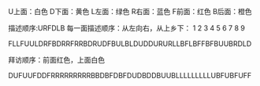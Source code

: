 U上面：白色
D下面：黄色
L左面：绿色
R右面：蓝色
F前面：红色
B后面：橙色

描述顺序:URFDLB
每一面描述顺序：从左向右，从上乡下：
1 2 3
4 5 6
7 8 9

FLLFUULDRFBDRRFRRBDRUDFBULBLDUDDURURLLBFLBFFBFBUUBRDLD

拜访顺序：前面红色，上面白色

DUFUUFDDFRRRRRRRRRBBDBFDBFDUDBDDBUUBLLLLLLLLLUBFUBFUFF


